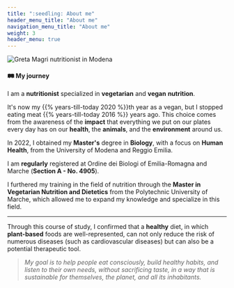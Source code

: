 ```yaml
---
title: ":seedling: About me"
header_menu_title: "About me"
navigation_menu_title: "About me"
weight: 3
header_menu: true
---
```


![Greta Magri nutritionist in Modena](images/nutrizionista_greta_magri_lowres.webp "Greta Magri nutritionist in Modena")

#### :railway_track: My journey

I am a **nutritionist** specialized in **vegetarian** and **vegan** **nutrition**.

It's now my {{% years-till-today 2020 %}}th year as a vegan, but I stopped eating meat
{{% years-till-today 2016 %}} years ago.
This choice comes from the awareness of the **impact** that everything we put on our
plates every day has on our **health**, the **animals**, and the **environment** around us.

In 2022, I obtained my **Master's** degree in **Biology**, with a focus on **Human Health**,
from the University of Modena and Reggio Emilia.

I am **regularly** registered at Ordine dei Biologi of Emilia-Romagna and Marche (**Section A - No. 4905**).

I furthered my training in the field of nutrition through the **Master in Vegetarian Nutrition and Dietetics**
from the Polytechnic University of Marche, which allowed me to expand my knowledge and specialize in this field.

---

Through this course of study, I confirmed that a **healthy** diet, in which **plant-based** foods are well-represented,
can not only reduce the risk of numerous diseases (such as cardiovascular diseases) but can also be a potential therapeutic tool.

> *My goal is to help people eat consciously, build healthy habits, and listen to their own needs, without sacrificing taste,
in a way that is sustainable for themselves, the planet, and all its inhabitants.*
